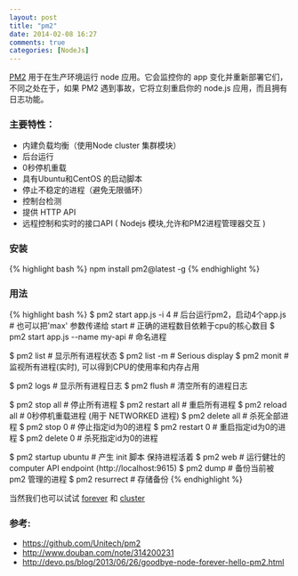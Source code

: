 ```yaml
---
layout: post
title: "pm2"
date: 2014-02-08 16:27
comments: true
categories: [NodeJs]
---
```


[PM2](https://github.com/Unitech/pm2) 用于在生产环境运行 node 应用。它会监控你的 app 变化并重新部署它们，不同之处在于，如果 PM2 遇到事故，它将立刻重启你的 node.js 应用，而且拥有日志功能。

### 主要特性：

* 内建负载均衡（使用Node cluster 集群模块）
* 后台运行
* 0秒停机重载
* 具有Ubuntu和CentOS 的启动脚本
* 停止不稳定的进程（避免无限循环）
* 控制台检测
* 提供 HTTP API
* 远程控制和实时的接口API ( Nodejs 模块,允许和PM2进程管理器交互 )

### 安装
{% highlight bash %}
npm install pm2@latest -g
{% endhighlight %}

### 用法
{% highlight bash %}
$ pm2 start app.js -i 4           # 后台运行pm2，启动4个app.js 
                                  # 也可以把'max' 参数传递给 start
                                  # 正确的进程数目依赖于cpu的核心数目
$ pm2 start app.js --name my-api  # 命名进程

$ pm2 list                        # 显示所有进程状态
$ pm2 list -m                     # Serious display
$ pm2 monit                       # 监视所有进程(实时), 可以得到CPU的使用率和内存占用

$ pm2 logs                        # 显示所有进程日志
$ pm2 flush                       # 清空所有的进程日志

$ pm2 stop all                    # 停止所有进程
$ pm2 restart all                 # 重启所有进程
$ pm2 reload all                  # 0秒停机重载进程 (用于 NETWORKED 进程)
$ pm2 delete all                  # 杀死全部进程
$ pm2 stop 0                      # 停止指定id为0的进程
$ pm2 restart 0                   # 重启指定id为0的进程
$ pm2 delete 0                    # 杀死指定id为0的进程

$ pm2 startup ubuntu              # 产生 init 脚本 保持进程活着
$ pm2 web                         # 运行健壮的 computer API endpoint (http://localhost:9615)
$ pm2 dump                        # 备份当前被 pm2 管理的进程
$ pm2 resurrect                   # 存储备份
{% endhighlight %}

当然我们也可以试试 [forever](https://github.com/nodejitsu/forever) 和 [cluster](https://github.com/LearnBoost/cluster)

### 参考:
* https://github.com/Unitech/pm2
* http://www.douban.com/note/314200231
* http://devo.ps/blog/2013/06/26/goodbye-node-forever-hello-pm2.html
